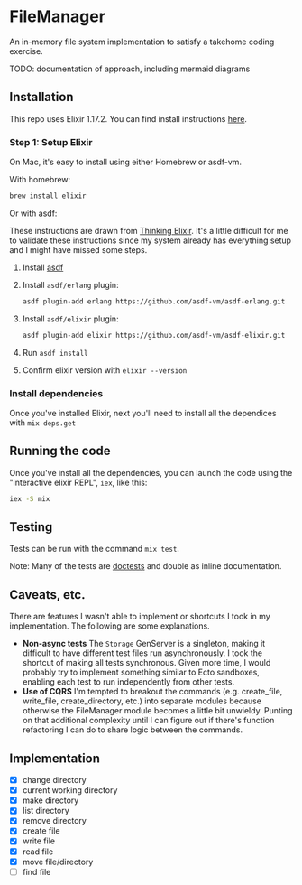 # FileManager

An in-memory file system implementation to satisfy a takehome coding exercise.

TODO: documentation of approach, including mermaid diagrams

## Installation

This repo uses Elixir 1.17.2. You can find install instructions [here](https://elixir-lang.org/install.html).

### Step 1: Setup Elixir

On Mac, it's easy to install using either Homebrew or asdf-vm.

With homebrew:

```bash
brew install elixir
```

Or with asdf:

These instructions are drawn from [Thinking Elixir](https://thinkingelixir.com/install-elixir-using-asdf/). It's a little difficult for me to validate these instructions since my system already has everything setup and I might have missed some steps.

1. Install [asdf](https://asdf-vm.com/guide/getting-started.html)

2. Install `asdf/erlang` plugin:

    ```bash
    asdf plugin-add erlang https://github.com/asdf-vm/asdf-erlang.git
    ```

3. Install `asdf/elixir` plugin:

    ```bash
    asdf plugin-add elixir https://github.com/asdf-vm/asdf-elixir.git
    ```

4. Run `asdf install`
5. Confirm elixir version with `elixir --version`

### Install dependencies

Once you've installed Elixir, next you'll need to install all the dependices with `mix deps.get`

## Running the code

Once you've install all the dependencies, you can launch the code using the "interactive elixir REPL", `iex`, like this:

```bash
iex -S mix
```

## Testing

Tests can be run with the command `mix test`.

Note: Many of the tests are [doctests](https://hexdocs.pm/elixir/main/docs-tests-and-with.html#doctests) and double as inline documentation.

## Caveats, etc.

There are features I wasn't able to implement or shortcuts I took in my
implementation. The following are some explanations.

- **Non-async tests** The `Storage` GenServer is a singleton, making it
  difficult to have different test files run asynchronously. I took the shortcut
  of making all tests synchronous. Given more time, I would probably try to
  implement something similar to Ecto sandboxes, enabling each test to run
  independently from other tests.
- **Use of CQRS** I'm tempted to breakout the commands (e.g. create_file,
  write_file, create_directory, etc.) into separate modules because otherwise
  the FileManager module becomes a little bit unwieldy. Punting on that
  additional complexity until I can figure out if there's function refactoring I
  can do to share logic between the commands.


## Implementation

- [x] change directory
- [x] current working directory
- [x] make directory
- [x] list directory
- [x] remove directory
- [x] create file
- [x] write file
- [x] read file
- [x] move file/directory
- [ ] find file
